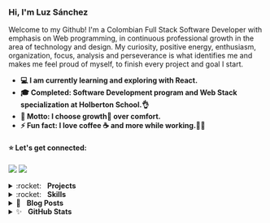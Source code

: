 ### Hi, I'm Luz Sánchez
Welcome to my Github!
I'm a Colombian Full Stack Software Developer with emphasis on Web programming, in continuous professional growth in the area of technology and design. My curiosity, positive energy, enthusiasm, organization, focus, analysis and perseverance is what identifies me and makes me feel proud of myself, to finish every project and goal I start.


+ **💻 I am currently learning and exploring with React.**
+ **🎓 Completed: Software Development program and Web Stack specialization at Holberton School.👌**
+ **🎯 Motto: I choose growth🌱 over comfort.**
+ **⚡ Fun fact: I love coffee ☕ and more while working.👩‍💻**



#### :star: Let's get connected:

[<img src="https://img.shields.io/badge/LuzSanchez-%230077B5.svg?&style=flat-square&logo=linkedin&logoColor=white"/>](https://www.linkedin.com/in/luzsanchezb/)
[<img src="https://img.shields.io/badge/@LuzSanchezB-%231da1f2.svg?&style=flat-square&logo=twitter&logoColor=white"/>](https://twitter.com/LuzSanchezB)

<details>
  <summary>:rocket:&nbsp;&nbsp;&nbsp;<b>Projects</b></summary>
	<br/>

  #### :globe_with_meridians: Course Projects

  ##### Developed for training

  :muscle: 

  #### :books: Holberton School - Projects
  :school:
 
  #### :computer: Other repositories
</details>

<details>
	<summary>:rocket:&nbsp;&nbsp;&nbsp;<b>Skills</b></summary>
	<br/>
	<img src="https://img.shields.io/badge/python-%233a75a5.svg?&style=for-the-badge&logo=python&logoColor=white" alt="Python"/>
	<img src="https://img.shields.io/badge/javascript%20-%23323330.svg?&style=for-the-badge&logo=javascript&logoColor=%23f7de1e" alt="JavaScript"/>
	<img src="https://img.shields.io/badge/html5-%23e34f26.svg?&style=for-the-badge&logo=html5&logoColor=white" alt="HTML5"/>
	<img src="https://img.shields.io/badge/css3-%233573b5.svg?&style=for-the-badge&logo=css3&logoColor=white" alt="CSS3"/>
	<img src="https://img.shields.io/badge/node%2Ejs-%2362af43.svg?&style=for-the-badge&logo=node.js&logoColor=white" alt="NodeJS"/>
	<img src="https://img.shields.io/badge/react-%2300c4e6.svg?&style=for-the-badge&logo=react&logoColor=white" alt="React"/>
	<img src="https://img.shields.io/badge/git-%23fc6d26.svg?&style=for-the-badge&logo=git&logoColor=white" alt="Git"/>
</details>

<details>
	<summary>📝&nbsp;&nbsp;&nbsp;<b>Blog Posts</b></summary>
	<br/>
	<ul>
		<li>
			<a href=""></a>
		</li>
		<li>
			<a href=""></a>
		</li>
		<li>
			<a href=""></a>
		</li>
		<li>
			<a href=""></a>
		</li>
	</ul>
</details>

<details>
	<summary>✨&nbsp;&nbsp;&nbsp;<b>GitHub Stats</b></summary>
	<br/>	
	<img src="https://jf-gh-stats.vercel.app/api/top-langs/?username=zulsb&layout=compact&hide=java&title_color=afc2ef&icon_color=afc2ef&theme=react" alt="GitHub Top Languages" align="top"/>
</details>

